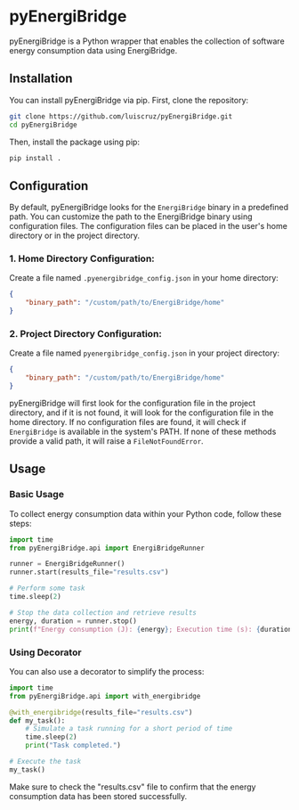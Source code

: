 # pyEnergiBridge

pyEnergiBridge is a Python wrapper that enables the collection of software energy consumption data using EnergiBridge.

## Installation

You can install pyEnergiBridge via pip. First, clone the repository:

```bash
git clone https://github.com/luiscruz/pyEnergiBridge.git
cd pyEnergiBridge
```

Then, install the package using pip:
```bash
pip install .
```

## Configuration

By default, pyEnergiBridge looks for the `EnergiBridge` binary in a predefined path. You can customize the path to the EnergiBridge binary using configuration files. The configuration files can be placed in the user's home directory or in the project directory.

### 1. Home Directory Configuration:
Create a file named `.pyenergibridge_config.json` in your home directory:

```json
{
    "binary_path": "/custom/path/to/EnergiBridge/home"
}
```

### 2. Project Directory Configuration:
Create a file named `pyenergibridge_config.json` in your project directory:

```json
{
    "binary_path": "/custom/path/to/EnergiBridge/home"
}
```

pyEnergiBridge will first look for the configuration file in the project directory, and if it is not found, it will look for the configuration file in the home directory. If no configuration files are found, it will check if `EnergiBridge` is available in the system's PATH. If none of these methods provide a valid path, it will raise a `FileNotFoundError`.

## Usage

### Basic Usage
To collect energy consumption data within your Python code, follow these steps:

```python
import time
from pyEnergiBridge.api import EnergiBridgeRunner

runner = EnergiBridgeRunner()
runner.start(results_file="results.csv")

# Perform some task
time.sleep(2)

# Stop the data collection and retrieve results
energy, duration = runner.stop()
print(f"Energy consumption (J): {energy}; Execution time (s): {duration}")
```

### Using Decorator
You can also use a decorator to simplify the process:

```python
import time
from pyEnergiBridge.api import with_energibridge

@with_energibridge(results_file="results.csv")
def my_task():
    # Simulate a task running for a short period of time
    time.sleep(2)
    print("Task completed.")

# Execute the task
my_task()
```
Make sure to check the "results.csv" file to confirm that the energy consumption data has been stored successfully.
